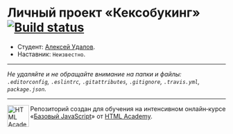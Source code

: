 # Личный проект «Кексобукинг» [![Build status][travis-image]][travis-url]

* Студент: [Алексей Удалов](https://up.htmlacademy.ru/javascript/11/user/247868).
* Наставник: `Неизвестно`.

---

_Не удаляйте и не обращайте внимание на папки и файлы:_<br>
_`.editorconfig`, `.eslintrc`, `.gitattributes`, `.gitignore`, `.travis.yml`, `package.json`._

---

<a href="https://htmlacademy.ru/intensive/javascript"><img align="left" width="50" height="50" title="HTML Academy" src="https://up.htmlacademy.ru/static/img/intensive/javascript/logo-for-github.svg"></a>

Репозиторий создан для обучения на интенсивном онлайн‑курсе «[Базовый JavaScript](https://htmlacademy.ru/intensive/javascript)» от [HTML Academy](https://htmlacademy.ru).

[travis-image]: https://travis-ci.org/htmlacademy-javascript/247868-keksobooking.svg?branch=master
[travis-url]: https://travis-ci.org/htmlacademy-javascript/247868-keksobooking

